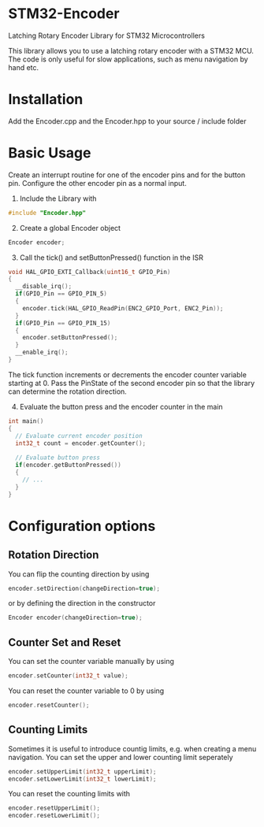 # STM32-Encoder
Latching Rotary Encoder Library for STM32 Microcontrollers

This library allows you to use a latching rotary encoder with a STM32 MCU. The code is only useful for slow applications, such as menu navigation by hand etc.


# Installation
Add the Encoder.cpp and the Encoder.hpp to your source / include folder

# Basic Usage
Create an interrupt routine for one of the encoder pins and for the button pin. Configure the other encoder pin as a normal input.

1. Include the Library with 
```C++
#include "Encoder.hpp"
```
2. Create a global Encoder object
```C++
Encoder encoder;
```
3. Call the tick() and setButtonPressed() function in the ISR
```C++
void HAL_GPIO_EXTI_Callback(uint16_t GPIO_Pin)
{
  __disable_irq();
  if(GPIO_Pin == GPIO_PIN_5)
  {
    encoder.tick(HAL_GPIO_ReadPin(ENC2_GPIO_Port, ENC2_Pin));
  }
  if(GPIO_Pin == GPIO_PIN_15)
  {
    encoder.setButtonPressed();
  }
  __enable_irq();
}
```
The tick function increments or decrements the encoder counter variable starting at 0. Pass the PinState of the second encoder pin so that the library can determine the rotation direction.

4. Evaluate the button press and the encoder counter in the main
```C++
int main() 
{
  // Evaluate current encoder position
  int32_t count = encoder.getCounter();
  
  // Evaluate button press
  if(encoder.getButtonPressed())
  {
    // ...
  }
}
```
# Configuration options
## Rotation Direction
You can flip the counting direction by using
```C++
encoder.setDirection(changeDirection=true);
```
or by defining the direction in the constructor
```C++
Encoder encoder(changeDirection=true);
```
## Counter Set and Reset
You can set the counter variable manually by using
```C++
encoder.setCounter(int32_t value);
```
You can reset the counter variable to 0 by using
```C++
encoder.resetCounter();
```
## Counting Limits
Sometimes it is useful to introduce countig limits, e.g. when creating a menu navigation. You can set the upper and lower counting limit seperately
```C++
encoder.setUpperLimit(int32_t upperLimit);
encoder.setLowerLimit(int32_t lowerLimit);
```
You can reset the counting limits with
```C++
encoder.resetUpperLimit();
encoder.resetLowerLimit();
```
